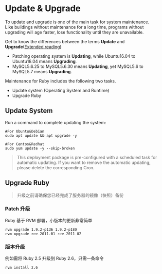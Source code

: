 # Update & Upgrade

To update and upgrade is one of the main task for system maintenance. Like buildings without maintenance for a long time, programs without upgrading will age faster, lose functionality until they are unavailable.

Get to know the differences between the terms **Update** and **Upgrade**([Extended reading](https://support.websoft9.com/docs/faq/tech-upgrade.html#update-vs-upgrade))
- Patching operating system is **Updating**, while Ubuntu16.04 to Ubuntu18.04 means **Upgrading**.
- MySQL5.6.25 to MySQL5.6.30 means **Updating**, yet MySQL5.6 to MySQL5.7 means **Upgrading**.

Maintenance for Ruby includes the following two tasks.

- Update system (Operating System and Runtime) 
- Upgrade Ruby

## Update System 

Run a command to complete updating the system:

``` shell
#For Ubuntu&Debian
sudo apt update && apt upgrade -y

#For Centos&Redhat
sudo yum update -y --skip-broken
```
> This deployment package is pre-configured with a scheduled task for automatic updating. If you want to remove the automatic updating, please delete the corresponding Cron.

## Upgrade Ruby

> 升级之前请确保您已经完成了服务器的镜像（快照）备份

### Patch 升级

Ruby 基于 RVM 部署，小版本的更新非常简单

```
rvm upgrade 1.9.2-p136 1.9.2-p180
rvm upgrade ree-2011.01 ree-2011-02
```

### 版本升级

例如需将 Ruby 2.5 升级到 Ruby 2.6，只需一条命令

```
rvm install 2.6
```